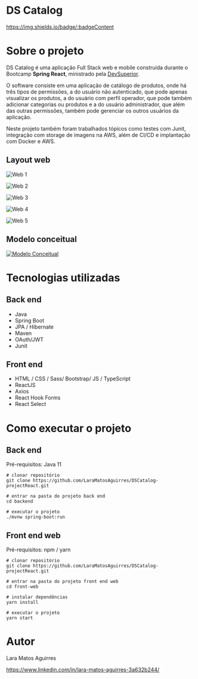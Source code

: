 # DS Catalog

https://img.shields.io/badge/:badgeContent


# Sobre o projeto

DS Catalog é uma aplicação Full Stack web e mobile construída durante o Bootcamp  **Spring React**, ministrado pela [DevSuperior](https://devsuperior.com/).

O software consiste em uma aplicação de catálogo de produtos, onde há três tipos de permissões, a do usuário não autenticado, que pode apenas visualizar os produtos, a do usuário com perfil operador, que pode também adicionar categorias ou produtos e a do usuário administrador, que além das outras permissões, também pode gerenciar os outros usuários da aplicação.

Neste projeto também foram trabalhados tópicos como testes com Junit, integração com storage de imagens na AWS, além de CI/CD e implantação com Docker e AWS. 

## Layout web

![Web 1](https://raw.githubusercontent.com/LaraMatosAguirres/dscatalog/main/assets/home-frontend.png)

![Web 2](https://raw.githubusercontent.com/LaraMatosAguirres/dscatalog/main/assets/catalogo-frontend.png)

![Web 3](https://raw.githubusercontent.com/LaraMatosAguirres/dscatalog/main/assets/produtos-frontend.png)

![Web 4](https://raw.githubusercontent.com/LaraMatosAguirres/dscatalog/main/assets/produtos-edicao-frontend.png)

![Web 5](https://raw.githubusercontent.com/LaraMatosAguirres/dscatalog/main/assets/formulario-usuarios-frontend.png)

## Modelo conceitual

[![Modelo Conceitual](https://raw.githubusercontent.com/LaraMatosAguirres/dscatalog/main/assets/modelo-conceitual.png)](https://raw.githubusercontent.com/LaraMatosAguirres/dsdeliver-sds2/main/assets/modelo-conceitual.png)

# Tecnologias utilizadas

## Back end

- Java
- Spring Boot
- JPA / Hibernate
- Maven
- OAuth/JWT
- Junit

## Front end

- HTML / CSS / Sass/ Bootstrap/ JS / TypeScript
- ReactJS
- Axios
- React Hook Forms
- React Select

# Como executar o projeto

## Back end

Pré-requisitos: Java 11

```
# clonar repositório
git clone https://github.com/LaraMatosAguirres/DSCatalog-projectReact.git

# entrar na pasta do projeto back end
cd backend

# executar o projeto
./mvnw spring-boot:run
```

## Front end web

Pré-requisitos: npm / yarn

```
# clonar repositório
git clone https://github.com/LaraMatosAguirres/DSCatalog-projectReact.git

# entrar na pasta do projeto front end web
cd front-web

# instalar dependências
yarn install

# executar o projeto
yarn start
```

# Autor

Lara Matos Aguirres

https://www.linkedin.com/in/lara-matos-aguirres-3a632b244/
